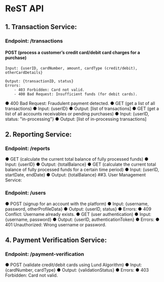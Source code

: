 # ReST API

## 1. Transaction Service:
### Endpoint: /transactions

#### POST (process a customer’s credit card/debit card charges for a purchase)
    Input: {userID, cardNumber, amount, cardType (credit/debit), otherCardDetails}
    
    Output: {transactionID, status}
    Errors:
        - 403 Forbidden: Card not valid.
        - 400 Bad Request: Insufficient funds (for debit cards).
●	400 Bad Request: Fraudulent payment detected.
●	GET (get a list of all transactions)
●	Input: {userID}
●	Output: [list of transactions]
●	GET (get a list of all accounts receivables or pending purchases)
●	Input: {userID, status: "in-processing"}
●	Output: [list of in-processing transactions]
## 2. Reporting Service:
### Endpoint: /reports
●	GET (calculate the current total balance of fully processed funds)
●	Input: {userID}
●	Output: {totalBalance}
●	GET (calculate the current total balance of fully processed funds for a certain time period)
●	Input: {userID, startDate, endDate}
●	Output: {totalBalance}
##3. User Management Service:
### Endpoint: /users
●	POST (signup for an account with the platform)
●	Input: {username, password, otherProfileData}
●	Output: {userID, status}
●	Errors:
●	409 Conflict: Username already exists.
●	GET (user authentication)
●	Input: {username, password}
●	Output: {userID, authenticationToken}
●	Errors:
●	401 Unauthorized: Wrong username or password.
## 4. Payment Verification Service:
### Endpoint: /payment-verification
●	POST (validate credit/debit cards using Lund Algorithm)
●	Input: {cardNumber, cardType}
●	Output: {validationStatus}
●	Errors:
●	403 Forbidden: Card not valid.

